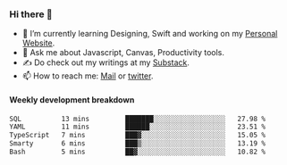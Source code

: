 ### Hi there 👋

- 🌱 I’m currently learning Designing, Swift and working on my [Personal Website](https://kvaishak.com/).
- 💬 Ask me about Javascript, Canvas,  Productivity tools. 
- :writing_hand: Do check out my writings at my [Substack](https://kvaishak.substack.com/).
- 📫 How to reach me: [Mail](mailto:vaishak.kaippanchery@gmail.com) or [twitter](https://twitter.com/kvaishack).


#### Weekly development breakdown

<!--START_SECTION:waka-->

```txt
SQL          13 mins         ███████░░░░░░░░░░░░░░░░░░   27.98 %
YAML         11 mins         ██████░░░░░░░░░░░░░░░░░░░   23.51 %
TypeScript   7 mins          ███▓░░░░░░░░░░░░░░░░░░░░░   15.05 %
Smarty       6 mins          ███▒░░░░░░░░░░░░░░░░░░░░░   13.19 %
Bash         5 mins          ██▓░░░░░░░░░░░░░░░░░░░░░░   10.82 %
```

<!--END_SECTION:waka-->

